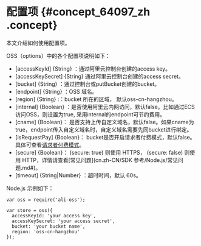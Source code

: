 # 配置项 {#concept_64097_zh .concept}

本文介绍如何使用配置项。

OSS（options）中的各个配置项说明如下：

-   \[accessKeyId\] \{String\} ：通过阿里云控制台创建的access key。
-   \[accessKeySecret\] \{String\} 通过阿里云控制台创建的access secret。
-   \[bucket\] \{String\} ：通过控制台或putBucket创建的bucket。
-   \[endpoint\] \{String\} ：OSS 域名。
-   \[region\] \{String\} :：bucket 所在的区域， 默认oss-cn-hangzhou。
-   \[internal\] \{Boolean\} ：是否使用阿里云内网访问，默认false。比如通过ECS访问OSS，则设置为true, 采用internal的endpoint可节约费用。
-   \[cname\] \{Boolean\}： 是否支持上传自定义域名，默认false。如果cname为true，endpoint传入自定义域名时，自定义域名需要先同bucket进行绑定。
-   \[isRequestPay\] \{Boolean\}： bucket是否开启请求者付费模式，默认false。具体可查看[请求者付费模式](../../../../../cn.zh-CN/开发指南/存储空间（Bucket）/请求者付费模式.md#)。
-   \[secure\] \{Boolean\}： \(secure: true\) 则使用 HTTPS， \(secure: false\) 则使用 HTTP，详情请查看[常见问题](cn.zh-CN/SDK 参考/Node.js/常见问题.md#)。
-   \[timeout\] \{String|Number\} ：超时时间，默认 60s。

Node.js 示例如下：

```
var oss = require('ali-oss');

var store = oss({
  accessKeyId: 'your access key',
  accessKeySecret: 'your access secret',
  bucket: 'your bucket name',
  region: 'oss-cn-hangzhou'
});

```

